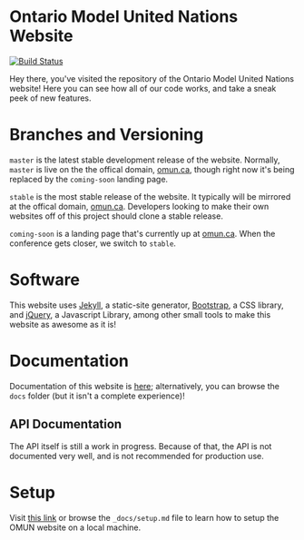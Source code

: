 # Ontario Model United Nations Website

[![Build Status](https://travis-ci.org/malsf21/omun.ca.svg?branch=master)](https://travis-ci.org/malsf21/omun.ca)

Hey there, you've visited the repository of the Ontario Model United Nations website! Here you can see how all of our code works, and take a sneak peek of new features.

# Branches and Versioning

`master` is the latest stable development release of the website. Normally, `master` is live on the the offical domain, [omun.ca](http://omun.ca/), though right now it's being replaced by the `coming-soon` landing page.

`stable` is the most stable release of the website. It typically will be mirrored at the offical domain, [omun.ca](http://omun.ca/). Developers looking to make their own websites off of this project should clone a stable release.

`coming-soon` is a landing page that's currently up at [omun.ca](https://omun.ca). When the conference gets closer, we switch to `stable`.

# Software

This website uses [Jekyll](https://jekyllrb.com), a static-site generator, [Bootstrap](https://getbootstrap.com), a CSS library, and [jQuery](http://jquery.com), a Javascript Library, among other small tools to make this website as awesome as it is!

# Documentation

Documentation of this website is [here](http://omun.ca/docs/); alternatively, you can browse the `docs` folder (but it isn't a complete experience)!

## API Documentation

The API itself is still a work in progress. Because of that, the API is not documented very well, and is not recommended for production use.

# Setup

Visit [this link](http://omun.ca/docs/setup.html) or browse the `_docs/setup.md` file to learn how to setup the OMUN website on a local machine.
